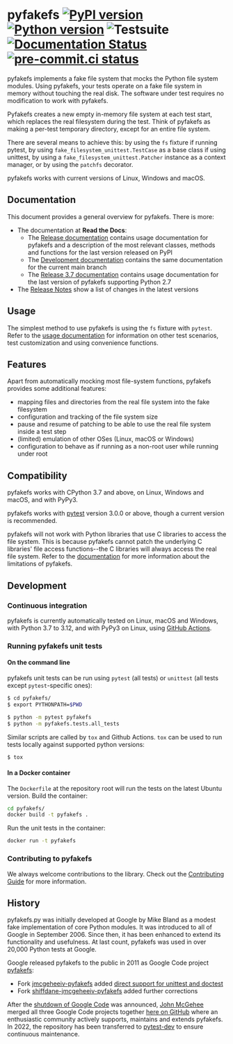 # pyfakefs [![PyPI version](https://badge.fury.io/py/pyfakefs.svg)](https://badge.fury.io/py/pyfakefs) [![Python version](https://img.shields.io/pypi/pyversions/pyfakefs.svg)](https://img.shields.io/pypi/pyversions/pyfakefs.svg) ![Testsuite](https://github.com/pytest-dev/pyfakefs/workflows/Testsuite/badge.svg) [![Documentation Status](https://readthedocs.org/projects/pytest-pyfakefs/badge/?version=latest)](https://pytest-pyfakefs.readthedocs.io/en/latest/?badge=latest) [![pre-commit.ci status](https://results.pre-commit.ci/badge/github/pytest-dev/pyfakefs/main.svg)](https://results.pre-commit.ci/latest/github/pytest-dev/pyfakefs/main)


pyfakefs implements a fake file system that mocks the Python file system modules.
Using pyfakefs, your tests operate on a fake file system in memory without
touching the real disk. The software under test requires no modification to
work with pyfakefs.

Pyfakefs creates a new empty in-memory file system at each test start, which replaces
the real filesystem during the test. Think of pyfakefs as making a per-test temporary
directory, except for an entire file system.

There are several means to achieve this: by using
the `fs` fixture if running pytest, by using `fake_filesystem_unittest.TestCase` as a
base class if using unittest, by using a `fake_filesystem_unittest.Patcher` instance
as a context manager, or by using the `patchfs` decorator.



pyfakefs works with current versions of Linux, Windows and macOS.

## Documentation

This document provides a general overview for pyfakefs.  There is more:

* The documentation at **Read the Docs**:
  * The [Release documentation](https://pytest-pyfakefs.readthedocs.io/en/stable)
    contains usage documentation for pyfakefs and a description of the
    most relevant classes, methods and functions for the last version
    released on PyPI
  * The [Development documentation](https://pytest-pyfakefs.readthedocs.io/en/latest)
    contains the same documentation for the current main branch
  * The [Release 3.7 documentation](https://pytest-pyfakefs.readthedocs.io/en/v3.7.2/)
    contains usage documentation for the last version of pyfakefs
    supporting Python 2.7
* The [Release Notes](https://github.com/pytest-dev/pyfakefs/blob/main/CHANGES.md)
  show a list of changes in the latest versions

## Usage
The simplest method to use pyfakefs is using the `fs` fixture with `pytest`.
Refer to the
[usage documentation](https://pytest-pyfakefs.readthedocs.io/en/latest/usage.html)
for information on other test scenarios, test customization and
using convenience functions.

## Features
Apart from automatically mocking most file-system functions, pyfakefs
provides some additional features:
- mapping files and directories from the real file system into the fake filesystem
- configuration and tracking of the file system size
- pause and resume of patching to be able to use the real file system inside a
  test step
- (limited) emulation of other OSes (Linux, macOS or Windows)
- configuration to behave as if running as a non-root user while running
  under root

## Compatibility
pyfakefs works with CPython 3.7 and above, on Linux, Windows and macOS, and
with PyPy3.

pyfakefs works with [pytest](http://doc.pytest.org) version 3.0.0 or above,
though a current version is recommended.

pyfakefs will not work with Python libraries that use C libraries to access the
file system. This is because pyfakefs cannot patch the underlying C libraries'
file access functions--the C libraries will always access the real file
system. Refer to the
[documentation](https://pytest-pyfakefs.readthedocs.io/en/latest/intro.html#limitations)
for more information about the limitations of pyfakefs.

## Development

### Continuous integration

pyfakefs is currently automatically tested on Linux, macOS and Windows, with
Python 3.7 to 3.12, and with PyPy3 on Linux, using
[GitHub Actions](https://github.com/pytest-dev/pyfakefs/actions).

### Running pyfakefs unit tests

#### On the command line
pyfakefs unit tests can be run using `pytest` (all tests) or `unittest`
(all tests except `pytest`-specific ones):

```bash
$ cd pyfakefs/
$ export PYTHONPATH=$PWD

$ python -m pytest pyfakefs
$ python -m pyfakefs.tests.all_tests
```

Similar scripts are called by `tox` and Github Actions. `tox` can be used to
run tests locally against supported python versions:

```bash
$ tox
```

#### In a Docker container

The `Dockerfile` at the repository root will run the tests on the latest
Ubuntu version.  Build the container:
```bash
cd pyfakefs/
docker build -t pyfakefs .
```
Run the unit tests in the container:
```bash
docker run -t pyfakefs
```

### Contributing to pyfakefs

We always welcome contributions to the library. Check out the
[Contributing Guide](https://github.com/pytest-dev/pyfakefs/blob/main/CONTRIBUTING.md)
for more information.

## History
pyfakefs.py was initially developed at Google by Mike Bland as a modest fake
implementation of core Python modules.  It was introduced to all of Google
in September 2006. Since then, it has been enhanced to extend its
functionality and usefulness.  At last count, pyfakefs was used in over 20,000
Python tests at Google.

Google released pyfakefs to the public in 2011 as Google Code project
[pyfakefs](http://code.google.com/p/pyfakefs/):
* Fork
  [jmcgeheeiv-pyfakefs](http://code.google.com/p/jmcgeheeiv-pyfakefs/) added
  [direct support for unittest and doctest](../../wiki/Automatically-find-and-patch-file-functions-and-modules)
* Fork
  [shiffdane-jmcgeheeiv-pyfakefs](http://code.google.com/p/shiffdane-jmcgeheeiv-pyfakefs/)
  added further corrections

After the [shutdown of Google Code](http://google-opensource.blogspot.com/2015/03/farewell-to-google-code.html)
was announced, [John McGehee](https://github.com/jmcgeheeiv) merged all three Google Code projects together
[here on GitHub](https://github.com/pytest-dev/pyfakefs) where an enthusiastic community actively supports, maintains
and extends pyfakefs. In 2022, the repository has been transferred to
[pytest-dev](https://github.com/pytest-dev) to ensure continuous maintenance.
